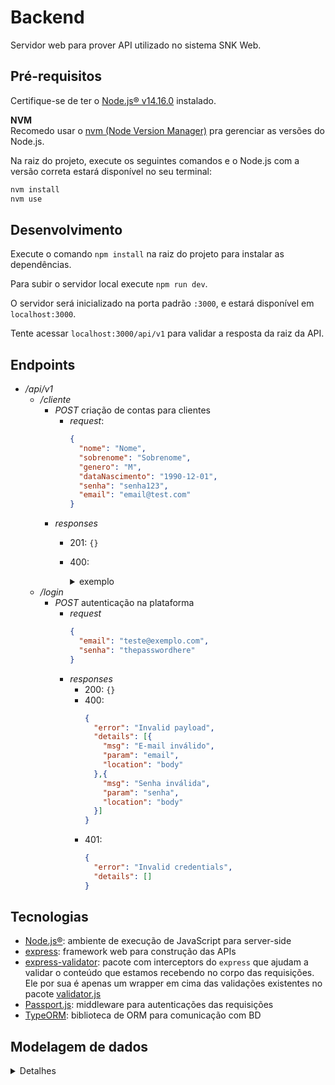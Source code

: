 # Backend
Servidor web para prover API utilizado no sistema SNK Web.

## Pré-requisitos
Certifique-se de ter o [Node.js® v14.16.0](https://nodejs.org/download/release/v14.16.0/) instalado.

**NVM** \
Recomedo usar o [nvm (Node Version Manager)](https://github.com/nvm-sh/nvm#install--update-script) pra gerenciar as versões do Node.js.

Na raiz do projeto, execute os seguintes comandos e o Node.js com a versão correta estará disponível no seu terminal:

```bash
nvm install
nvm use
```

## Desenvolvimento
Execute o comando `npm install` na raiz do projeto para instalar as dependências.

Para subir o servidor local execute `npm run dev`.

O servidor será inicializado na porta padrão `:3000`, e estará disponível em `localhost:3000`.

Tente acessar `localhost:3000/api/v1` para validar a resposta da raiz da API.

## Endpoints

- _/api/v1_
  - _/cliente_
    - _POST_ criação de contas para clientes
      - _request_:
        ```json
        {
          "nome": "Nome",
          "sobrenome": "Sobrenome",
          "genero": "M",
          "dataNascimento": "1990-12-01",
          "senha": "senha123",
          "email": "email@test.com"
        }
        ```
     - _responses_
       - 201: `{}`
       - 400:
         <details>
           <summary>exemplo</summary>

           ```json
           {
             "error": "Invalid payload",
             "details": [
               {
                 "msg": "Nome inválido",
                 "param": "nome",
                 "location": "body"
               },
               {
                 "msg": "Sobrenome inválido",
                 "param": "sobrenome",
                 "location": "body"
               },
               {
                 "msg": "Senha deve possuir no mínimo 8 caracteres",
                 "param": "senha",
                 "location": "body"
               },
               {
                 "msg": "Gênero inválido",
                 "param": "genero",
                 "location": "body"
               },
               {
                 "msg": "Data de nascimento inválida",
                 "param": "dataNascimento",
                 "location": "body"
               },
               {
                 "msg": "E-mail inválido",
                 "param": "email",
                 "location": "body"
               }
             ]
           }
           ```
         </details>
  - _/login_
    - _POST_ autenticação na plataforma
      - _request_
        ```json
        {
          "email": "teste@exemplo.com",
          "senha": "thepasswordhere"
        }
        ```
      - _responses_
        - 200: `{}`
        - 400:
          ```json
          {
            "error": "Invalid payload",
            "details": [{
              "msg": "E-mail inválido",
              "param": "email",
              "location": "body"
            },{
              "msg": "Senha inválida",
              "param": "senha",
              "location": "body"
            }]
          }
          ```
        - 401:
          ```json
          {
            "error": "Invalid credentials",
            "details": []
          }
          ```
## Tecnologias
- [Node.js®](https://nodejs.org/): ambiente de execução de JavaScript para server-side
- [express](https://expressjs.com/): framework web para construção das APIs
- [express-validator](https://express-validator.github.io/docs/index.html): pacote com interceptors do `express` que ajudam a validar o conteúdo que estamos recebendo no corpo das requisições. \
  Ele por sua é apenas um wrapper em cima das validações existentes no pacote [validator.js](https://github.com/validatorjs/validator.js#validators)
- [Passport.js](http://www.passportjs.org/): middleware para autenticações das requisições
- [TypeORM](https://typeorm.io/): biblioteca de ORM para comunicação com BD

## Modelagem de dados

<details>
    <summary>Detalhes</summary>

    User
    - id
    - email
    - password
    - password_salt

    Admin (User)
    - id
    - name

    Customer (User)
    - id
    - name
    - phone
    - address

    Product
    - id
    - name
    - description
    - current_value

    Order
    - id
    - id_customer (fk)
    - discount
    - status [carrinho de compras, pedido realizado, pedido atendido, entregue, cancelado, ...]

    ItemOrder
    - id
    - id_order (fk)
    - id_product (fk)
    - quantity
    - order_value (unitary)

    Funcionalidade:
    - Auto-cadastro do cliente.
    - Login.
    - Cadastro de produto.
    - Abrir o carrinho de compras e colocar itens nele.
    - Fechar a venda.
</details>

